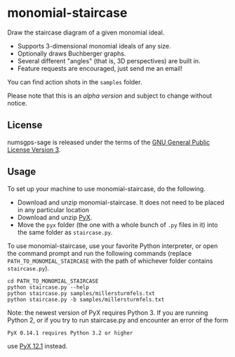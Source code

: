 # monomial-staircase
Draw the staircase diagram of a given monomial ideal.

* Supports 3-dimensional monomial ideals of any size.  
* Optionally draws Buchberger graphs.  
* Several different "angles" (that is, 3D perspectives) are built in.  
* Feature requests are encouraged, just send me an email!

You can find action shots in the `samples` folder.  

Please note that this is an *alpha version* and subject to change without notice.  

## License
numsgps-sage is released under the terms of the [GNU General Public License Version 3](https://www.gnu.org/licenses/gpl-3.0.en.html).  

## Usage
To set up your machine to use monomial-staircase, do the following.  

* Download and unzip monomial-staircase.  It does not need to be placed in any particular location
* Download and unzip [PyX](https://pypi.org/project/PyX).  
* Move the `pyx` folder (the one with a whole bunch of `.py` files in it) into the same folder as `staircase.py`.

To use monomial-staircase, use your favorite Python interpreter, or open the command prompt and run the following commands (replace `PATH_TO_MONOMIAL_STAIRCASE` with the path of whichever folder contains `staircase.py`).  

	cd PATH_TO_MONOMIAL_STAIRCASE
	python staircase.py --help
	python staircase.py samples/millersturmfels.txt
	python staircase.py -b samples/millersturmfels.txt

Note: the newest version of PyX requires Python 3.  If you are running Python 2, or if you try to run staircase.py and encounter an error of the form

	PyX 0.14.1 requires Python 3.2 or higher

use [PyX 12.1](https://pypi.org/project/PyX/0.12.1) instead.  
